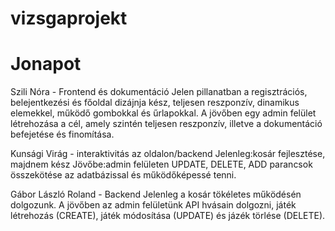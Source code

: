 # vizsgaprojekt
 
# Jonapot
Szili Nóra - Frontend és dokumentáció
Jelen pillanatban a regisztrációs, belejentkezési és főoldal dizájnja kész, teljesen reszponzív, dinamikus elemekkel, működő gombokkal és űrlapokkal.
A jövőben egy admin felület létrehozása a cél, amely szintén teljesen reszponzív, illetve a dokumentáció befejetése és finomítása.

Kunsági Virág - interaktivitás az oldalon/backend
Jelenleg:kosár fejlesztése, majdnem kész
Jövőbe:admin felületen UPDATE, DELETE, ADD parancsok összekötése az adatbázissal és működőképessé tenni.

Gábor László Roland - Backend
Jelenleg a kosár tökéletes működésén dolgozunk.
A jövőben az admin felületünk API hvásain dolgozni, játék létrehozás (CREATE), játék módosítása (UPDATE) és jázék törlése (DELETE).

